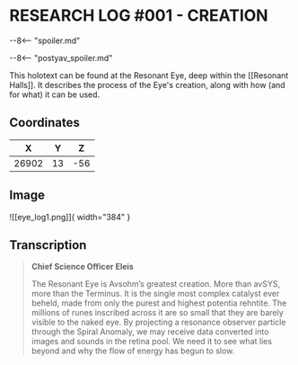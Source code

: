# RESEARCH LOG #001 - CREATION

--8<-- "spoiler.md"

--8<-- "postyav_spoiler.md"

This holotext can be found at the Resonant Eye, deep within the [[Resonant Halls]]. It describes the process of the Eye's creation, along with how (and for what) it can be used.

## Coordinates
| **X** | **Y** | **Z** |
| :---: | :---: | :---: |
| 26902 |  13   |  -56  |

## Image

![[eye_log1.png]]{ width="384" }

## Transcription
> **Chief Science Officer Eleis**
>
> The Resonant Eye is Avsohm’s greatest creation. More than avSYS, more than the Terminus. It is the single most complex catalyst ever beheld, made from only the purest and highest potentia rehntite. The millions of runes inscribed across it are so small that they are barely visible to the naked eye. By projecting a resonance observer particle through the Spiral Anomaly, we may receive data converted into images and sounds in the retina pool. We need it to see what lies beyond and why the flow of energy has begun to slow.
